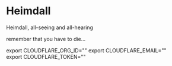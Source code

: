 # Heimdall
Heimdall, all-seeing and all-hearing

remember that you have to die...

export CLOUDFLARE_ORG_ID="<YOUR ORGANIZATION ID>"
export CLOUDFLARE_EMAIL="<YOUR EMAIL>"  
export CLOUDFLARE_TOKEN="<YOUR TOKEN>"
